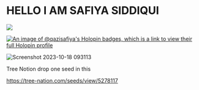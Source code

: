 
<h1>HELLO I AM SAFIYA SIDDIQUI</h1>
<img src="https://media.giphy.com/media/XWjaPdF4B4fjxWJ1Jl/giphy.gif"></img>

[![An image of @qazisafiya's Holopin badges, which is a link to view their full Holopin profile](https://holopin.me/qazisafiya)](https://holopin.io/@qazisafiya)

![Screenshot 2023-10-18 093113](https://github.com/QaziSafiya/QaziSafiya/assets/143307549/e57d1c88-a139-451d-812c-bbdf402a6821)

Tree Notion drop one seed in this

https://tree-nation.com/seeds/view/5278117
